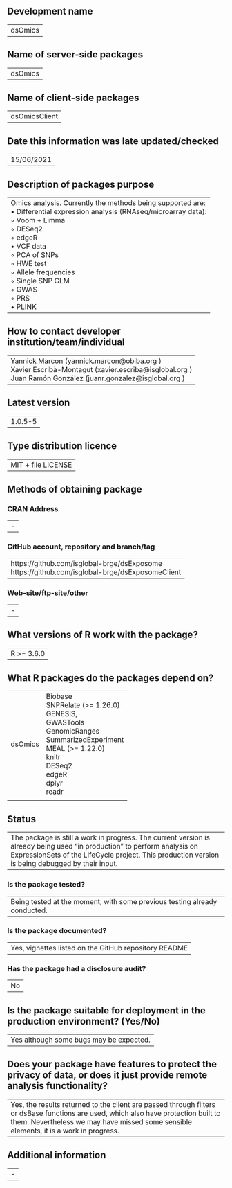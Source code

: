 ## Development name
<table>
<tr>
<td>dsOmics
</td>
</tr>
</table>

## Name of server-side packages
<table>
<tr>
<td>dsOmics
</td>
</tr>
</table>

## Name of client-side packages
<table>
<tr>
<td>dsOmicsClient
</td>
</tr>
</table>

## Date this information was late updated/checked
<table>
<tr>
<td>15/06/2021
</td>
</tr>
</table>

## Description of packages purpose
<table>
<tr>
<td>Omics analysis. Currently the methods being supported are: <br>
    • Differential expression analysis (RNAseq/microarray data): <br>
        ◦ Voom + Limma <br>
        ◦ DESeq2 <br>
        ◦ edgeR <br>
    • VCF data <br>
        ◦ PCA of SNPs <br>
        ◦ HWE test <br>
        ◦ Allele frequencies <br>
        ◦ Single SNP GLM <br>
        ◦ GWAS <br>
        ◦ PRS <br>
    • PLINK
</td>
</tr>
</table>

## How to contact developer institution/team/individual
<table>
<tr>
<td>Yannick Marcon (yannick.marcon@obiba.org ) <br>
Xavier Escribà-Montagut (xavier.escriba@isglobal.org ) <br>
Juan Ramón González (juanr.gonzalez@isglobal.org )
</td>
</tr>
</table>

## Latest version
<table>
<tr>
<td>1.0.5-5
</td>
</tr>
</table>

## Type distribution licence
<table>
<tr>
<td>MIT + file LICENSE
</td>
</tr>
</table>

## Methods of obtaining package
### CRAN Address
<table>
<tr>
<td>-
</td>
</tr>
</table>

### GitHub account, repository and branch/tag
<table>
<tr>
<td>https://github.com/isglobal-brge/dsExposome <br>
https://github.com/isglobal-brge/dsExposomeClient
</td>
</tr>
</table>

### Web-site/ftp-site/other
<table>
<tr>
<td>-
</td>
</tr>
</table>

## What versions of R work with the package?

<table>
<tr>
<td>R >= 3.6.0
</td>
</tr>
</table>

## What R packages do the packages depend on?
<table>
<tr>
<td>dsOmics
</td>
<td>Biobase <br>
SNPRelate (>= 1.26.0) <br>
GENESIS, <br>
GWASTools <br>
GenomicRanges <br>
SummarizedExperiment <br>
MEAL (>= 1.22.0) <br>
knitr <br>
DESeq2 <br>
edgeR <br>
dplyr <br>
readr
</td>
</tr>
<tr>
<td>
</td>
<td>
</td>
</tr>
</table>

## Status
<table>
<tr>
<td>The package is still a work in progress. The current version is already being used “in production” to perform analysis on ExpressionSets of the LifeCycle project. This production version is being debugged by their input. 
</td>
</tr>
</table>

### Is the package tested?
<table>
<tr>
<td>Being tested at the moment, with some previous testing already conducted.
</td>
</tr>
</table>

### Is the package documented?
<table>
<tr>
<td>Yes, vignettes listed on the GitHub repository README
</td>
</tr>
</table>

### Has the package had a disclosure audit?
<table>
<tr>
<td>No
</td>
</tr>
</table>

## Is the package suitable for deployment in the production environment? (Yes/No)
<table>
<tr>
<td>Yes although some bugs may be expected.
</td>
</tr>
</table>

## Does your package have features to protect the privacy of data, or does it just provide remote analysis functionality?
<table>
<tr>
<td>Yes, the results returned to the client are passed through filters or dsBase functions are used, which also have protection built to them. Nevertheless we may have missed some sensible elements, it is a work in progress.
</td>
</tr>
</table>

## Additional information
<table>
<tr>
<td>-
</td>
</tr>
</table>
